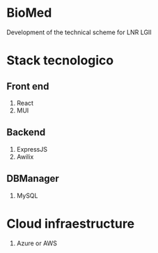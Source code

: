# BioMed
Development of the technical scheme for LNR LGII

# Stack tecnologico
## Front end
1. React
2. MUI

## Backend
1. ExpressJS
2. Awilix

## DBManager
1. MySQL

# Cloud infraestructure
1. Azure or AWS

